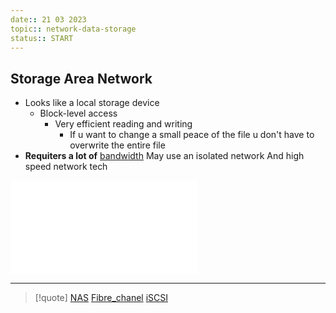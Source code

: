 ```yaml
---
date:: 21 03 2023
topic:: network-data-storage
status:: START
---
```

## Storage Area Network

- Looks like a local storage device 
	- Block-level access 
		- Very efficient reading and writing
			- If u want to change a small peace of the file u don't have to overwrite the entire file 
- **Requiters a lot of** [bandwidth](/obisdian_ntoes/notes_obsidian/ZPythonref/DjangoFramework/Network+/Phisicall/bandwidth.md) 
	May use an isolated network
	 And high speed network tech


![Multipath](/Multipath.md)



---
>[!quote]  [NAS](/obisdian_ntoes/notes_obsidian/ZPythonref/DjangoFramework/Network+/Data/NAS.md) [Fibre_chanel](/Fibre_chanel.md) [iSCSI](/iSCSI.md)